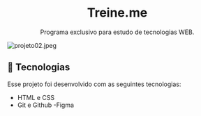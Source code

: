 <h1 align="center"> Treine.me </h1>

<p align="center">
Programa exclusivo para estudo de tecnologias WEB.
</p>

<img src="https://img.hotimg.com/projeto02.md.jpeg" alt="projeto02.jpeg" border="0" />

## 🚀 Tecnologias

Esse projeto foi desenvolvido com as seguintes tecnologias:

- HTML e CSS
- Git e Github
 -Figma
